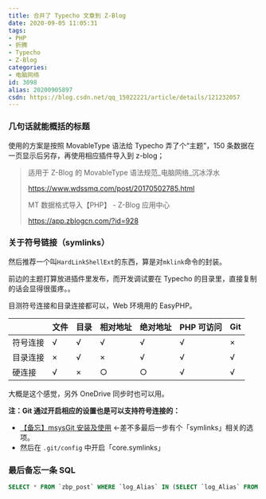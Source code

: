 ```yaml
---
title: 合并了 Typecho 文章到 Z-Blog
date: 2020-09-05 11:05:31
tags:
- PHP
- 折腾
- Typecho
- Z-Blog
categories:
- 电脑网络
id: 3098
alias: 20200905897
csdn: https://blog.csdn.net/qq_15022221/article/details/121232057
---
```


### 几句话就能概括的标题

使用的方案是按照 MovableType 语法给 Typecho 弄了个“主题”，150 条数据在一页显示后另存，再使用相应插件导入到 z-blog；

<!--more-->

> 适用于 Z-Blog 的 MovableType 语法规范\_电脑网络\_沉冰浮水
>
> <a href="https://www.wdssmq.com/post/20170502785.html" target="_blank" title="适用于Z-Blog的MovableType语法规范_电脑网络_沉冰浮水">https://www.wdssmq.com/post/20170502785.html</a>
>
> MT 数据格式导入【PHP】 - Z-Blog 应用中心
>
> <a href="https://app.zblogcn.com/?id=928" target="_blank" title="MT数据格式导入【PHP】 - Z-Blog 应用中心">https://app.zblogcn.com/?id=928</a>

### 关于符号链接（symlinks）

然后推荐一个叫`HardLinkShellExt`的东西，算是对`mklink`命令的封装。

前边的主题打算放进插件里发布，而开发调试要在 Typecho 的目录里，直接复制的话会显得很蛋疼。。

目测符号连接和目录连接都可以，Web 环境用的 EasyPHP。

|          | 文件 | 目录 | 相对地址 | 绝对地址 | PHP 可访问 | Git |
| -------- | ---- | ---- | -------- | -------- | ---------- | --- |
| 符号连接 | √    | √    | √        | √        | √          | ×   |
| 目录连接 | ×    | √    | ×        | √        | √          | √   |
| 硬连接   | √    | ×    | ○        | ○        | √          | √   |

大概是这个感觉，另外 OneDrive 同步时也可以用。

**注：Git 通过开启相应的设置也是可以支持符号连接的：**

- [【备忘】msysGit 安装及使用](https://www.wdssmq.com/post/20140804123.html "【备忘】msysGit安装及使用") ←差不多最后一步有个「symlinks」相关的选项。
- 然后在 `.git/config` 中开启「core.symlinks」

### 最后备忘一条 SQL

```sql
SELECT * FROM `zbp_post` WHERE `log_Alias` IN (SELECT `log_Alias` FROM `zbp_post` GROUP BY `log_Alias` HAVING COUNT(`log_Alias`)>1)
```
<!--3098-->
